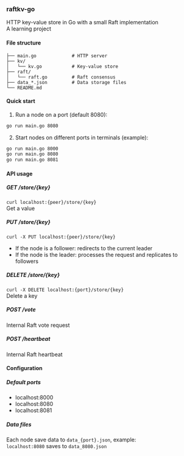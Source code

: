 ### raftkv-go

HTTP key-value store in Go with a small Raft implementation  
A learning project

#### File structure
```
├── main.go             # HTTP server
├── kv/
│   └── kv.go           # Key-value store
├── raft/
│   └── raft.go         # Raft consensus
├── data_*.json         # Data storage files
└── README.md
```

#### Quick start

1. Run a node on a port (default 8080):

```bash
go run main.go 8080
```

2. Start nodes on different ports in terminals (example):

```bash
go run main.go 8000
go run main.go 8080
go run main.go 8081
```

#### API usage

##### GET /store/{key} 
`curl localhost:{peer}/store/{key}`  
Get a value

##### PUT /store/{key}
`curl -X PUT localhost:{peer}/store/{key}`  
- If the node is a follower: redirects to the current leader
- If the node is the leader: processes the request and replicates to followers

##### DELETE /store/{key}
`curl -X DELETE localhost:{port}/store/{key}`  
Delete a key

##### POST /vote
Internal Raft vote request

##### POST /heartbeat
Internal Raft heartbeat

#### Configuration

##### Default ports
- localhost:8000
- localhost:8080
- localhost:8081

##### Data files
Each node save data to `data_{port}.json`, example:  
`localhost:8080` saves to `data_8080.json`
